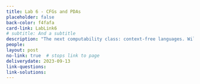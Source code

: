 ```yaml
---
title: Lab 6 - CFGs and PDAs
placeholder: false
back-color: f4fafa
card-link: LabLink6
# subtitle: And a subtitle
description: "The next computability class: context-free languages. Will discuss context-free grammars, push-down automata and how they relate to eachother." 
people:
layout: post
no-link: true  # stops link to page 
deliverydate: 2023-09-13
link-questions: 
link-solutions: 
---
```










 